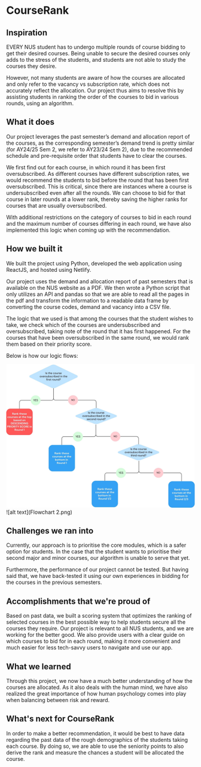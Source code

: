 # CourseRank

## Inspiration
EVERY NUS student has to undergo multiple rounds of course bidding to get their desired courses. Being unable to secure the desired courses only adds to the stress of the students, and students are not able to study the courses they desire. 

However, not many students are aware of how the courses are allocated and only refer to the vacancy vs subscription rate, which does not accurately reflect the allocation. Our project thus aims to resolve this by assisting students in ranking the order of the courses to bid in various rounds, using an algorithm.

## What it does
Our project leverages the past semester’s demand and allocation report of the courses, as the corresponding semester’s demand trend is pretty similar (for AY24/25 Sem 2, we refer to AY23/24 Sem 2), due to the recommended schedule and pre-requisite order that students have to clear the courses.

We first find out for each course, in which round it has been first oversubscribed. As different courses have different subscription rates, we would recommend the students to bid before the round that has been first oversubscribed. This is critical, since there are instances where a course is undersubscribed even after all the rounds. We can choose to bid for that course in later rounds at a lower rank, thereby saving the higher ranks for courses that are usually oversubscribed.

With additional restrictions on the category of courses to bid in each round and the maximum number of courses differing in each round, we have also implemented this logic when coming up with the recommendation. 

## How we built it
We built the project using Python, developed the web application using ReactJS, and hosted using Netlify.

Our project uses the demand and allocation report of past semesters that is available on the NUS website as a PDF. We then wrote a Python script that only utilizes an API and pandas so that we are able to read all the pages in the pdf and transform the information to a readable data frame by converting the course codes, demand and vacancy into a CSV file. 

The logic that we used is that among the courses that the student wishes to take, we check which of the courses are undersubscribed and oversubscribed, taking note of the round that it has first happened. For the courses that have been oversubscribed in the same round, we would rank them based on their priority score.

Below is how our logic flows:

![alt text](Flowchart.jpeg)
![alt text](Flowchart 2.png)

## Challenges we ran into
Currently, our approach is to prioritise the core modules, which is a safer option for students. In the case that the student wants to prioritise their second major and minor courses, our algorithm is unable to serve that yet. 

Furthermore, the performance of our project cannot be tested. But having said that, we have back-tested it using our own experiences in bidding for the courses in the previous semesters.

## Accomplishments that we're proud of
Based on past data, we built a scoring system that optimizes the ranking of selected courses in the best possible way to help students secure all the courses they require. Our project is relevant to all NUS students, and we are working for the better good.
We also provide users with a clear guide on which courses to bid for in each round, making it more convenient and much easier for less tech-savvy users to navigate and use our app.

## What we learned
Through this project, we now have a much better understanding of how the courses are allocated. As it also deals with the human mind, we have also realized the great importance of how human psychology comes into play when balancing between risk and reward.

## What's next for CourseRank
In order to make a better recommendation, it would be best to have data regarding the past data of the rough demographics of the students taking each course. By doing so, we are able to use the seniority points to also derive the rank and measure the chances a student will be allocated the course.
